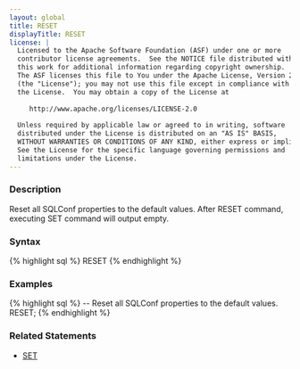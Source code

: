 ```yaml
---
layout: global
title: RESET
displayTitle: RESET
license: |
  Licensed to the Apache Software Foundation (ASF) under one or more
  contributor license agreements.  See the NOTICE file distributed with
  this work for additional information regarding copyright ownership.
  The ASF licenses this file to You under the Apache License, Version 2.0
  (the "License"); you may not use this file except in compliance with
  the License.  You may obtain a copy of the License at
 
     http://www.apache.org/licenses/LICENSE-2.0
 
  Unless required by applicable law or agreed to in writing, software
  distributed under the License is distributed on an "AS IS" BASIS,
  WITHOUT WARRANTIES OR CONDITIONS OF ANY KIND, either express or implied.
  See the License for the specific language governing permissions and
  limitations under the License.
---
```


### Description
Reset all SQLConf properties to the default values. After RESET command, executing SET command will output empty.

### Syntax
{% highlight sql %}
RESET
{% endhighlight %}


### Examples
{% highlight sql %}
-- Reset all SQLConf properties to the default values.
RESET;
{% endhighlight %}

### Related Statements
- [SET](sql-ref-syntax-aux-conf-mgmt-set.html)
